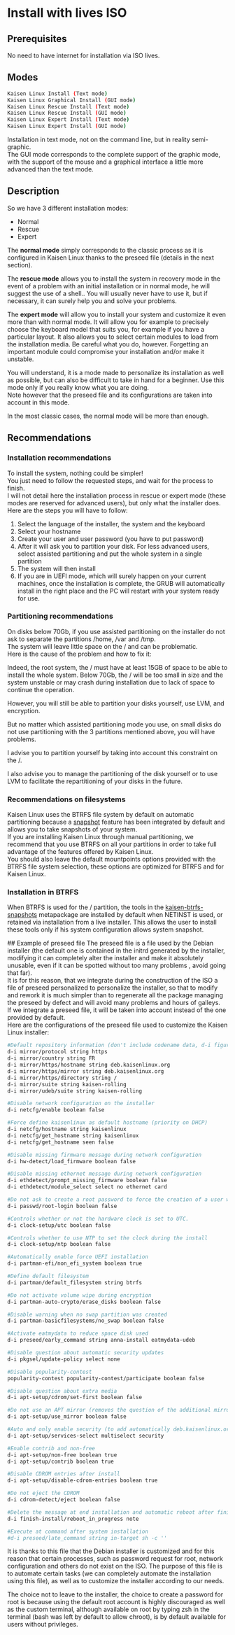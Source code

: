# Install with lives ISO

## Prerequisites
No need to have internet for installation via ISO lives.

## Modes
```bash
Kaisen Linux Install (Text mode)
Kaisen Linux Graphical Install (GUI mode)
Kaisen Linux Rescue Install (Text mode)
Kaisen Linux Rescue Install (GUI mode)
Kaisen Linux Expert Install (Text mode)
Kaisen Linux Expert Install (GUI mode)
```

Installation in text mode, not on the command line, but in reality semi-graphic.  
The GUI mode corresponds to the complete support of the graphic mode, with the support of the mouse and a graphical interface a little more advanced than the text mode.

## Description
So we have 3 different installation modes:  
- Normal
- Rescue
- Expert

The **normal mode** simply corresponds to the classic process as it is configured in Kaisen Linux thanks to the preseed file (details in the next section).  

The **rescue mode** allows you to install the system in recovery mode in the event of a problem with an initial installation or in normal mode, he will suggest the use of a shell.. You will usually never have to use it, but if necessary, it can surely help you and solve your problems.  

The **expert mode** will allow you to install your system and customize it even more than with normal mode. It will allow you for example to precisely choose the keyboard model that suits you, for example if you have a particular layout. It also allows you to select certain modules to load from the installation media. Be careful what you do, however. Forgetting an important module could compromise your installation and/or make it unstable.  

You will understand, it is a mode made to personalize its installation as well as possible, but can also be difficult to take in hand for a beginner. Use this mode only if you really know what you are doing.  
Note however that the preseed file and its configurations are taken into account in this mode.  

In the most classic cases, the normal mode will be more than enough.

## Recommendations

### Installation recommendations
To install the system, nothing could be simpler!  
You just need to follow the requested steps, and wait for the process to finish.  
I will not detail here the installation process in rescue or expert mode (these modes are reserved for advanced users), but only what the installer does.  
Here are the steps you will have to follow:  
1. Select the language of the installer, the system and the keyboard
2. Select your hostname
3. Create your user and user password (you have to put password)
4. After it will ask you to partition your disk. For less advanced users, select assisted partitioning and put the whole system in a single partition
5. The system will then install
6. If you are in UEFI mode, which will surely happen on your current machines, once the installation is complete, the GRUB will automatically install in the right place and the PC will restart with your system ready for use.

### Partitioning recommendations
On disks below 70Gb, if you use assisted partitioning on the installer do not ask to separate the partitions /home, /var and /tmp.  
The system will leave little space on the / and can be problematic.  
Here is the cause of the problem and how to fix it:  

Indeed, the root system, the / must have at least 15GB of space to be able to install the whole system. Below 70Gb, the / will be too small in size and the system unstable or may crash during installation due to lack of space to continue the operation.  

However, you will still be able to partition your disks yourself, use LVM, and encryption.  

But no matter which assisted partitioning mode you use, on small disks do not use partitioning with the 3 partitions mentioned above, you will have problems.  

I advise you to partition yourself by taking into account this constraint on the /.  

I also advise you to manage the partitioning of the disk yourself or to use LVM to facilitate the repartitioning of your disks in the future.

### Recommendations on filesystems
Kaisen Linux uses the BTRFS file system by default on automatic partitioning because a [snapshot](advanced-btrfs-utilisation.html) feature has been integrated by default and allows you to take snapshots of your system.  
If you are installing Kaisen Linux through manual partitioning, we recommend that you use BTRFS on all your partitions in order to take full advantage of the features offered by Kaisen Linux.  
You should also leave the default mountpoints options provided with the BTRFS file system selection, these options are optimized for BTRFS and for Kaisen Linux.

### Installation in BTRFS
When BTRFS is used for the / partition, the tools in the [kaisen-btrfs-snapshots](tools.html#system-snapshots) metapackage are installed by default when NETINST is used, or retained via installation from a live installer. This allows the user to install these tools only if his system configuration allows system snapshot.  

## Example of preseed file
The preseed file is a file used by the Debian installer (the default one is contained in the initrd generated by the installer, modifying it can completely alter the installer and make it absolutely unusable, even if it can be spotted without too many problems , avoid going that far).  
It is for this reason, that we integrate during the construction of the ISO a file of preseed personalized to personalize the installer, so that to modify and rework it is much simpler than to regenerate all the package managing the preseed by defect and will avoid many problems and hours of galleys.  
If we integrate a preseed file, it will be taken into account instead of the one provided by default.  
Here are the configurations of the preseed file used to customize the Kaisen Linux installer:

```bash
#Default repository information (don't include codename data, d-i figures it out from what's available in the ISO)
d-i mirror/protocol string https
d-i mirror/country string FR
d-i mirror/https/hostname string deb.kaisenlinux.org
d-i mirror/https/mirror string deb.kaisenlinux.org
d-i mirror/https/directory string /
d-i mirror/suite string kaisen-rolling
d-i mirror/udeb/suite string kaisen-rolling

#Disable network configuration on the installer
d-i netcfg/enable boolean false

#Force define kaisenlinux as default hostname (priority on DHCP)
d-i netcfg/hostname string kaisenlinux
d-i netcfg/get_hostname string kaisenlinux
d-i netcfg/get_hostname seen false

#Disable missing firmware message during network configuration
d-i hw-detect/load_firmware boolean false

#Disable missing ethernet message during network configuration
d-i ethdetect/prompt_missing_firmware boolean false
d-i ethdetect/module_select select no ethernet card

#Do not ask to create a root password to force the creation of a user with reduced privileges
d-i passwd/root-login boolean false

#Controls whether or not the hardware clock is set to UTC.
d-i clock-setup/utc boolean false

#Controls whether to use NTP to set the clock during the install
d-i clock-setup/ntp boolean false

#Automatically enable force UEFI installation
d-i partman-efi/non_efi_system boolean true

#Define default filesystem
d-i partman/default_filesystem string btrfs

#Do not activate volume wipe during encryption
d-i partman-auto-crypto/erase_disks boolean false

#Disable warning when no swap partition was created
d-i partman-basicfilesystems/no_swap boolean false

#Activate eatmydata to reduce space disk used
d-i preseed/early_command string anna-install eatmydata-udeb

#Disable question about automatic security updates
d-i pkgsel/update-policy select none

#Disable popularity-contest
popularity-contest popularity-contest/participate boolean false

#Disable question about extra media
d-i apt-setup/cdrom/set-first boolean false

#Do not use an APT mirror (removes the question of the additional mirror for APT, useless here since everything is already in ISO)
d-i apt-setup/use_mirror boolean false

#Auto and only enable security (to add automatically deb.kaisenlinux.org repository)
d-i apt-setup/services-select multiselect security

#Enable contrib and non-free
d-i apt-setup/non-free boolean true
d-i apt-setup/contrib boolean true

#Disable CDROM entries after install
d-i apt-setup/disable-cdrom-entries boolean true

#Do not eject the CDROM
d-i cdrom-detect/eject boolean false

#Delete the message at end installation and automatic reboot after finish install
d-i finish-install/reboot_in_progress note

#Execute at command after system installation
#d-i preseed/late_command string in-target sh -c ''
```  

It is thanks to this file that the Debian installer is customized and for this reason that certain processes, such as password request for root, network configuration and others do not exist on the ISO. The purpose of this file is to automate certain tasks (we can completely automate the installation using this file), as well as to customize the installer according to our needs.  

The choice not to leave to the installer, the choice to create a password for root is because using the default root account is highly discouraged as well as the custom terminal, although available on root by typing zsh in the terminal (bash was left by default to allow chroot), is by default available for users without privileges.
